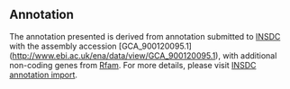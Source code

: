 
Annotation
----------

The annotation presented is derived from annotation submitted to
[INSDC](http://www.insdc.org) with the assembly accession [GCA\_900120095.1]
(http://www.ebi.ac.uk/ena/data/view/GCA_900120095.1),
with additional non-coding genes from
[Rfam](http://rfam.xfam.org/). For more details, please visit [INSDC
annotation import](http://ensemblgenomes.org/info/data/insdc_annotation).
